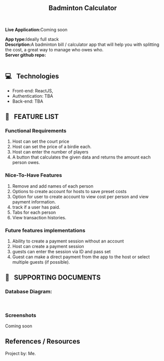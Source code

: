 <Div align="center">

## Badminton Calculator

</div>

</br>

<strong> Live Application:</strong>Coming soon</br>

<strong>App type:</strong>Ideally full stack<br/>
<strong>Description:</strong>A badminton bill / calculator app that will help you with splitting the cost, a great way to manage who owes who.
<br/>
<strong>Server github repo:</strong>
<br/>
</br>

## :computer: &nbsp; Technologies

-   Front-end: ReactJS,
-   Authentication: TBA
-   Back-end: TBA

## :bookmark_tabs: &nbsp; FEATURE LIST

### Functional Requirements

1. Host can set the court price
2. Host can set the price of a birdie each.
3. Host can enter the number of players
4. A button that calculates the given data and returns the amount each person owes.

### Nice-To-Have Features

1. Remove and add names of each person
2. Options to create account for hosts to save preset costs
3. Option for user to create account to view cost per person and view payment information.
4. track if a user has paid.
5. Tabs for each person
6. View transaction histories.

### Future features implementations

1. Ability to create a payment session without an account
2. Host can create a payment session
3. guests can enter the session via ID and pass set
4. Guest can make a direct payment from the app to the host or select multiple guests (if possible).

## :file_folder: &nbsp; SUPPORTING DOCUMENTS

### Database Diagram:

</br>

### Screenshots

Coming soon

## References / Resources

<!-- -   [API Resource](https://dev.twitch.tv/docs/api/)
-   [Story set illustrations](https://storyset.com/)
-   [Loader animation](https://loading.io/) -->

Project by: Me.
